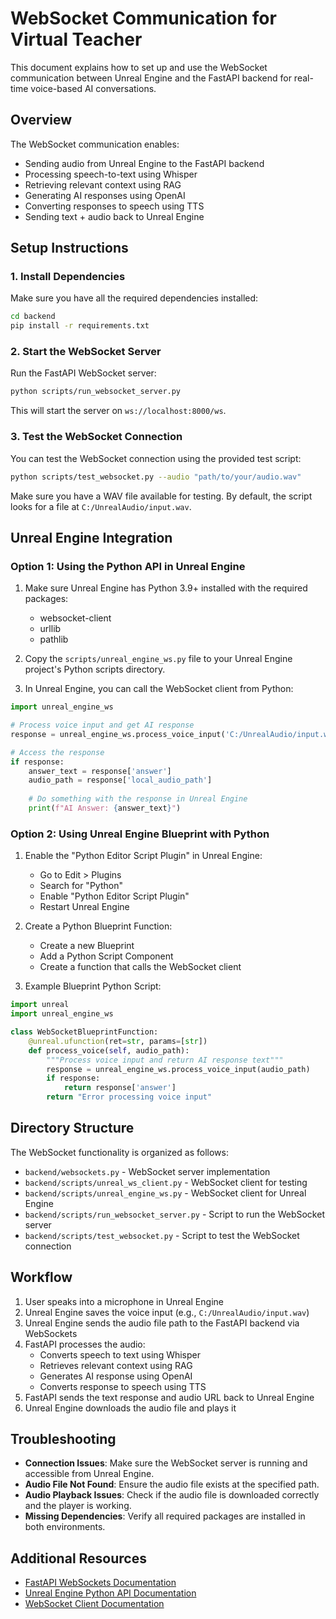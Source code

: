 # WebSocket Communication for Virtual Teacher

This document explains how to set up and use the WebSocket communication between Unreal Engine and the FastAPI backend for real-time voice-based AI conversations.

## Overview

The WebSocket communication enables:
- Sending audio from Unreal Engine to the FastAPI backend
- Processing speech-to-text using Whisper
- Retrieving relevant context using RAG
- Generating AI responses using OpenAI
- Converting responses to speech using TTS
- Sending text + audio back to Unreal Engine

## Setup Instructions

### 1. Install Dependencies

Make sure you have all the required dependencies installed:

```bash
cd backend
pip install -r requirements.txt
```

### 2. Start the WebSocket Server

Run the FastAPI WebSocket server:

```bash
python scripts/run_websocket_server.py
```

This will start the server on `ws://localhost:8000/ws`.

### 3. Test the WebSocket Connection

You can test the WebSocket connection using the provided test script:

```bash
python scripts/test_websocket.py --audio "path/to/your/audio.wav"
```

Make sure you have a WAV file available for testing. By default, the script looks for a file at `C:/UnrealAudio/input.wav`.

## Unreal Engine Integration

### Option 1: Using the Python API in Unreal Engine

1. Make sure Unreal Engine has Python 3.9+ installed with the required packages:
   - websocket-client
   - urllib
   - pathlib

2. Copy the `scripts/unreal_engine_ws.py` file to your Unreal Engine project's Python scripts directory.

3. In Unreal Engine, you can call the WebSocket client from Python:

```python
import unreal_engine_ws

# Process voice input and get AI response
response = unreal_engine_ws.process_voice_input('C:/UnrealAudio/input.wav')

# Access the response
if response:
    answer_text = response['answer']
    audio_path = response['local_audio_path']
    
    # Do something with the response in Unreal Engine
    print(f"AI Answer: {answer_text}")
```

### Option 2: Using Unreal Engine Blueprint with Python

1. Enable the "Python Editor Script Plugin" in Unreal Engine:
   - Go to Edit > Plugins
   - Search for "Python"
   - Enable "Python Editor Script Plugin"
   - Restart Unreal Engine

2. Create a Python Blueprint Function:
   - Create a new Blueprint
   - Add a Python Script Component
   - Create a function that calls the WebSocket client

3. Example Blueprint Python Script:

```python
import unreal
import unreal_engine_ws

class WebSocketBlueprintFunction:
    @unreal.ufunction(ret=str, params=[str])
    def process_voice(self, audio_path):
        """Process voice input and return AI response text"""
        response = unreal_engine_ws.process_voice_input(audio_path)
        if response:
            return response['answer']
        return "Error processing voice input"
```

## Directory Structure

The WebSocket functionality is organized as follows:

- `backend/websockets.py` - WebSocket server implementation
- `backend/scripts/unreal_ws_client.py` - WebSocket client for testing
- `backend/scripts/unreal_engine_ws.py` - WebSocket client for Unreal Engine
- `backend/scripts/run_websocket_server.py` - Script to run the WebSocket server
- `backend/scripts/test_websocket.py` - Script to test the WebSocket connection

## Workflow

1. User speaks into a microphone in Unreal Engine
2. Unreal Engine saves the voice input (e.g., `C:/UnrealAudio/input.wav`)
3. Unreal Engine sends the audio file path to the FastAPI backend via WebSockets
4. FastAPI processes the audio:
   - Converts speech to text using Whisper
   - Retrieves relevant context using RAG
   - Generates AI response using OpenAI
   - Converts response to speech using TTS
5. FastAPI sends the text response and audio URL back to Unreal Engine
6. Unreal Engine downloads the audio file and plays it

## Troubleshooting

- **Connection Issues**: Make sure the WebSocket server is running and accessible from Unreal Engine.
- **Audio File Not Found**: Ensure the audio file exists at the specified path.
- **Audio Playback Issues**: Check if the audio file is downloaded correctly and the player is working.
- **Missing Dependencies**: Verify all required packages are installed in both environments.

## Additional Resources

- [FastAPI WebSockets Documentation](https://fastapi.tiangolo.com/advanced/websockets/)
- [Unreal Engine Python API Documentation](https://docs.unrealengine.com/4.27/en-US/PythonAPI/)
- [WebSocket Client Documentation](https://websocket-client.readthedocs.io/) 